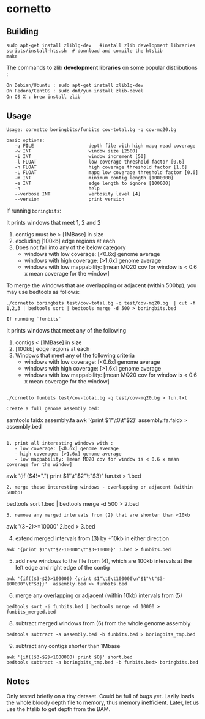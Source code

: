# cornetto

## Building

```
sudo apt-get install zlib1g-dev   #install zlib development libraries
scripts/install-hts.sh  # download and compile the htslib
make
```

The commands to zlib __development libraries__ on some popular distributions :
```sh
On Debian/Ubuntu : sudo apt-get install zlib1g-dev
On Fedora/CentOS : sudo dnf/yum install zlib-devel
On OS X : brew install zlib
```

## Usage

```
Usage: cornetto boringbits/funbits cov-total.bg -q cov-mq20.bg

basic options:
   -q FILE                    depth file with high mapq read coverage
   -w INT                     window size [2500]
   -i INT                     window increment [50]
   -l FLOAT                   low coverage threshold factor [0.6]
   -h FLOAT                   high coverage threshold factor [1.6]
   -L FLOAT                   mapq low coverage threshold factor [0.6]
   -m INT                     minimum contig length [1000000]
   -e INT                     edge length to ignore [100000]
   -h                         help
   --verbose INT              verbosity level [4]
   --version                  print version
```

If running `boringbits`:

It prints windows that meet 1, 2 and 2
1. contigs must be > [1MBase] in size
2. excluding [100kb] edge regions at each
3. Does not fall into any of the below category
   - windows with low coverage: [<0.6x] genome average
   - windows with high coverage: [>1.6x] genome average
   - windows with low mappability: [mean MQ20 cov for window is < 0.6 x mean coverage for the window]


To merge the windows that are overlapping or adjacent (within 500bp), you may use bedtools as follows:
```
./cornetto boringbits test/cov-total.bg -q test/cov-mq20.bg  | cut -f 1,2,3 | bedtools sort | bedtools merge -d 500 > boringbits.bed

If running `funbits`

```
It prints windows that meet any of the following
1. contigs < [1MBase] in size
2. [100kb] edge regions at each
3. Windows that meet any of the following criteria
   - windows with low coverage: [<0.6x] genome average
   - windows with high coverage: [>1.6x] genome average
   - windows with low mappability: [mean MQ20 cov for window is < 0.6 x mean coverage for the window]
```

./cornetto funbits test/cov-total.bg -q test/cov-mq20.bg > fun.txt

Create a full genome assembly bed:
```
samtools faidx assembly.fa
awk '{print $1"\t0\t"$2}' assembly.fa.faidx > assembly.bed
```

1. print all interesting windows with :
   - low coverage: [<0.6x] genome average
   - high coverage: [>1.6x] genome average
   - low mappability: [mean MQ20 cov for window is < 0.6 x mean coverage for the window]

```
awk '{if ($4!=".") print $1"\t"$2"\t"$3}' fun.txt > 1.bed
```
2. merge these interesting windows - overlapping or adjacent (within 500bp)
```
 bedtools sort 1.bed | bedtools merge -d 500 > 2.bed
```
3. remove any merged intervals from (2) that are shorter than <10kb
```
awk '($3-$2)>=10000'  2.bed > 3.bed

4. extend merged intervals from (3) by +10kb in either direction
```
awk '{print $1"\t"$2-10000"\t"$3+10000}' 3.bed > funbits.bed
```

5. add new windows to the file from (4), which are 100kb intervals at the left edge and right edge of the contig

```
awk '{if(($3-$2)>100000) {print $1"\t0\t100000\n"$1"\t"$3-100000"\t"$3}}'  assembly.bed >> funbits.bed
```

6. merge any overlapping or adjacent (within 10kb) intervals from (5)
```
bedtools sort -i funbits.bed | bedtools merge -d 10000 > funbits_merged.bed
```

8. subtract merged windows from (6) from the whole genome assembly
```
bedtools subtract -a assembly.bed -b funbits.bed > boringbits_tmp.bed
```

9. subtract any contigs shorter than 1Mbase
```
awk '{if(($3-$2)<1000000) print $0}' short.bed
bedtools subtract -a boringbits_tmp.bed -b funbits.bed> boringbits.bed
```


## Notes

Only tested briefly on a tiny dataset. Could be full of bugs yet. Lazily loads the whole bloody depth file to memory, thus memory inefficient. Later, let us use the htslib to get depth from the BAM.
